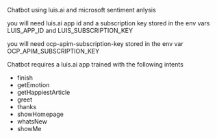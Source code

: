 Chatbot using luis.ai and microsoft sentiment anlysis

you will need luis.ai app id and a subscription key stored in the env vars
LUIS_APP_ID and LUIS_SUBSCRIPTION_KEY

you will need ocp-apim-subscription-key stored in the env var
OCP_APIM_SUBSCRIPTION_KEY

Chatbot requires a luis.ai app trained with the following intents
 * finish
 * getEmotion
 * getHappiestArticle
 * greet
 * thanks
 * showHomepage
 * whatsNew
 * showMe


